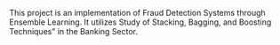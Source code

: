 This project is an implementation of Fraud Detection Systems through Ensemble Learning. It utilizes Study of Stacking, Bagging, and Boosting Techniques" in the Banking Sector.
